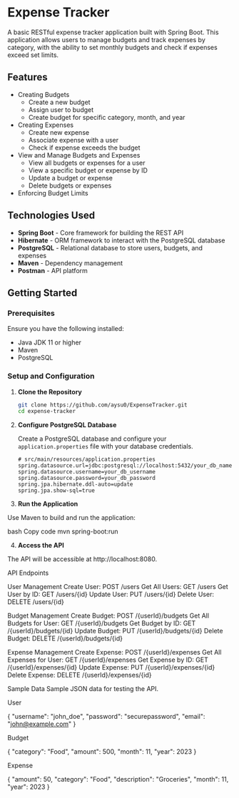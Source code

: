 # Expense Tracker

A basic RESTful expense tracker application built with Spring Boot. This application allows users to manage budgets and track expenses by category, with the ability to set monthly budgets and check if expenses exceed set limits.

## Features

- Creating Budgets
  - Create a new budget
  - Assign user to budget
  - Create budget for specific category, month, and year
- Creating Expenses 
  - Create new expense
  - Associate expense with a user
  - Check if expense exceeds the budget
- View and Manage Budgets and Expenses
  - View all budgets or expenses for a user
  - View a specific budget or expense by ID
  - Update a budget or expense
  - Delete budgets or expenses
- Enforcing Budget Limits

## Technologies Used

- **Spring Boot** - Core framework for building the REST API
- **Hibernate** - ORM framework to interact with the PostgreSQL database
- **PostgreSQL** - Relational database to store users, budgets, and expenses
- **Maven** - Dependency management
- **Postman** - API platform


## Getting Started

### Prerequisites

Ensure you have the following installed:

- Java JDK 11 or higher
- Maven
- PostgreSQL

### Setup and Configuration

1. **Clone the Repository**
    ```bash
    git clone https://github.com/aysu0/ExpenseTracker.git
    cd expense-tracker
    ```

2. **Configure PostgreSQL Database**

   Create a PostgreSQL database and configure your `application.properties` file with your database credentials.

   ```properties
   # src/main/resources/application.properties
   spring.datasource.url=jdbc:postgresql://localhost:5432/your_db_name
   spring.datasource.username=your_db_username
   spring.datasource.password=your_db_password
   spring.jpa.hibernate.ddl-auto=update
   spring.jpa.show-sql=true

3. **Run the Application**

Use Maven to build and run the application:

bash
Copy code
mvn spring-boot:run


4. **Access the API**

The API will be accessible at http://localhost:8080.



API Endpoints

User Management
Create User: POST /users
Get All Users: GET /users
Get User by ID: GET /users/{id}
Update User: PUT /users/{id}
Delete User: DELETE /users/{id}


Budget Management
Create Budget: POST /{userId}/budgets
Get All Budgets for User: GET /{userId}/budgets
Get Budget by ID: GET /{userId}/budgets/{id}
Update Budget: PUT /{userId}/budgets/{id}
Delete Budget: DELETE /{userId}/budgets/{id}


Expense Management
Create Expense: POST /{userId}/expenses
Get All Expenses for User: GET /{userId}/expenses
Get Expense by ID: GET /{userId}/expenses/{id}
Update Expense: PUT /{userId}/expenses/{id}
Delete Expense: DELETE /{userId}/expenses/{id}


Sample Data
Sample JSON data for testing the API.


User

{
  "username": "john_doe",
  "password": "securepassword",
  "email": "john@example.com"
}

Budget

{
  "category": "Food",
  "amount": 500,
  "month": 11,
  "year": 2023
}

Expense

{
  "amount": 50,
  "category": "Food",
  "description": "Groceries",
  "month": 11,
  "year": 2023
}


